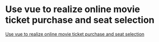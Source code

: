 # Use vue to realize online movie ticket purchase and seat selection
[Use vue to realize online movie ticket purchase and seat selection](https://aiwithcloud.com/2022/09/19/use_vue_to_realize_online_movie_ticket_purchase_and_seat_selection/)
